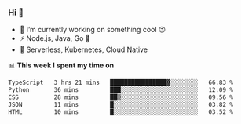 ### Hi 👋

<!--
**nodejh/nodejh** is a ✨ _special_ ✨ repository because its `README.md` (this file) appears on your GitHub profile.

Here are some ideas to get you started:

- 🔭 I’m currently working on ...
- 🌱 I’m currently learning ...
- 👯 I’m looking to collaborate on ...
- 🤔 I’m looking for help with ...
- 💬 Ask me about ...
- 📫 How to reach me: ...
- 😄 Pronouns: ...
- ⚡ Fun fact: ...
-->

- 🔭 I’m currently working on something cool :wink:
- ⚡ Node.js, Java, Go :thought_balloon:
- 🤖 Serverless, Kubernetes, Cloud Native

📊 **This week I spent my time on**

<!--START_SECTION:waka-->

```txt
TypeScript   3 hrs 21 mins   ████████████████▓░░░░░░░░   66.83 %
Python       36 mins         ███░░░░░░░░░░░░░░░░░░░░░░   12.09 %
CSS          28 mins         ██▒░░░░░░░░░░░░░░░░░░░░░░   09.56 %
JSON         11 mins         █░░░░░░░░░░░░░░░░░░░░░░░░   03.82 %
HTML         10 mins         █░░░░░░░░░░░░░░░░░░░░░░░░   03.52 %
```

<!--END_SECTION:waka-->


<!--
:traffic_light: **Visitors**

![visitors](https://visitor-badge.glitch.me/badge?page_id=nodejh.nodejh)
-->
